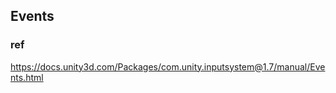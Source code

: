 ## Events



### ref 
https://docs.unity3d.com/Packages/com.unity.inputsystem@1.7/manual/Events.html

